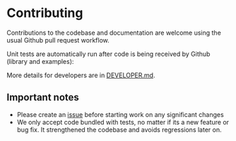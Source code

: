 # Contributing

Contributions to the codebase and documentation are welcome using the usual Github pull request workflow.

Unit tests are automatically run after code is being received by Github (library and examples):

More details for developers are in [DEVELOPER.md](https://github.com/sweetrdf/easyrdf/blob/master/DEVELOPER.md).

## Important notes

* Please create an [issue](https://github.com/sweetrdf/easyrdf/issues) before starting work on any significant changes
* We only accept code bundled with tests, no matter if its a new feature or bug fix. It strengthened the codebase and avoids regressions later on.
